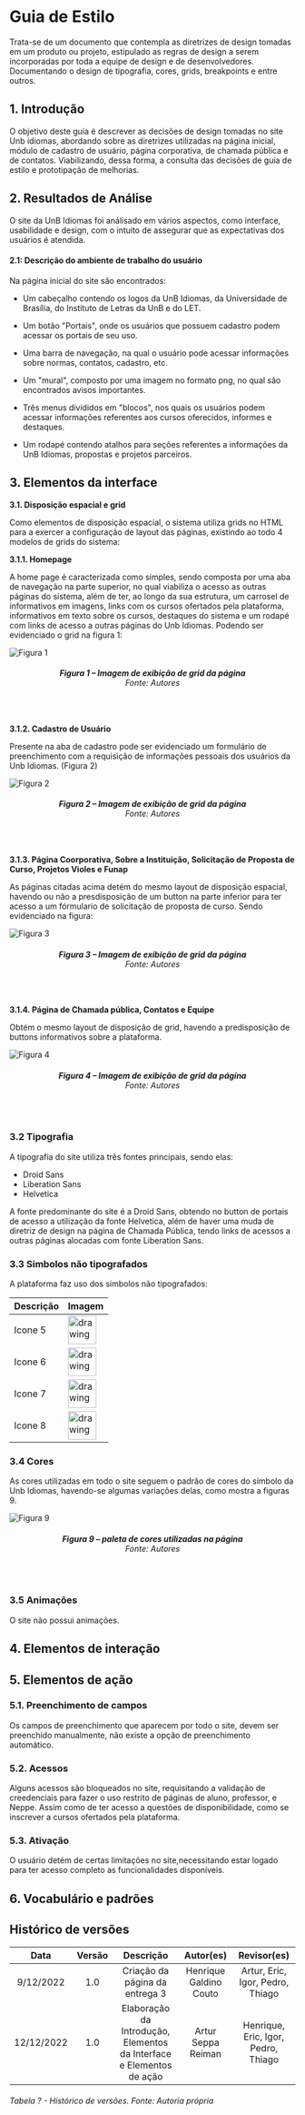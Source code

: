 # Guia de Estilo

Trata-se de um documento que contempla as diretrizes de design tomadas em um produto ou projeto, estipulado as regras de design a serem incorporadas por toda a equipe de design e de desenvolvedores. Documentando o design de tipografia, cores, grids, breakpoints e entre outros.

## 1. Introdução

O objetivo deste guia é descrever as decisões de design tomadas no site Unb idiomas, abordando sobre as diretrizes utilizadas na página inicial, módulo de cadastro de usuário, página corporativa, de chamada pública e de contatos. Viabilizando, dessa forma, a consulta das decisões de guia de estilo e prototipação de melhorias.

## 2. Resultados de Análise
 O site da UnB Idiomas foi análisado em vários aspectos, como interface, usabilidade e design, com o intuito de assegurar que as expectativas dos usuários é atendida. 

#### 2.1: Descrição do ambiente de trabalho do usuário
Na página inicial do site são encontrados: 

- Um cabeçalho contendo os logos da UnB Idiomas, da Universidade de Brasília, do Instituto de Letras da UnB e do LET.
- Um botão "Portais", onde os usuários que possuem cadastro podem acessar os portais de seu uso.

- Uma barra de navegação, na qual o usuário pode acessar informações sobre normas, contatos, cadastro, etc.

- Um "mural", composto por uma imagem no formato png, no qual são encontrados avisos importantes.

- Três menus divididos em "blocos", nos quais os usuários podem acessar informações referentes aos cursos oferecidos, informes e destaques. 

- Um rodapé contendo atalhos para seções referentes a informações da UnB Idiomas, propostas e projetos parceiros.

## 3. Elementos da interface

**3.1. Disposição espacial e grid**

Como elementos de disposição espacial, o sistema utiliza grids no HTML para a exercer a configuração de layout das páginas, existindo ao todo 4 modelos de grids do sistema:

**3.1.1. Homepage**

A home page é caracterizada como simples, sendo composta por uma aba de navegação na parte superior, no qual viabiliza o acesso as outras páginas do sistema, além de ter, ao longo da sua estrutura, um carrosel de informativos em imagens, links com os cursos ofertados pela plataforma, informativos em texto sobre os cursos, destaques do sistema e um rodapé com links de acesso a outras páginas do Unb Idiomas. Podendo ser evidenciado o grid na figura 1: 

![Figura 1](../assets/img/guia-de-estilo/HomePage.png)
<figcaption align='center'>
 <h6> <b>Figura 1 – Imagem de exibição de grid da página</b><br>
  Fonte: Autores</h6>
</figcaption>
</br>

**3.1.2. Cadastro de Usuário**

Presente na aba de cadastro pode ser evidenciado um formulário de preenchimento com a requisição de informações pessoais dos usuários da Unb Idiomas. (Figura 2)

![Figura 2](../assets/img/guia-de-estilo/formulario.png)
<figcaption align='center'>
 <h6> <b>Figura 2 – Imagem de exibição de grid da página</b><br>
  Fonte: Autores</h6>
</figcaption>
</br>

**3.1.3. Página Coorporativa, Sobre a Instituição, Solicitação de Proposta de Curso, Projetos Violes e Funap**

As páginas citadas acima detém do mesmo layout de disposição espacial, havendo ou não a presdisposição de um button na parte inferior para ter acesso a um fórmulario de solicitação de proposta de curso. Sendo evidenciado na figura:

![Figura 3](../assets/img/guia-de-estilo/informativos.png)
<figcaption align='center'>
 <h6> <b>Figura 3 – Imagem de exibição de grid da página</b><br>
  Fonte: Autores</h6>
</figcaption>
</br>

**3.1.4. Página de Chamada pública, Contatos e Equipe**

Obtém o mesmo layout de disposição de grid, havendo a predisposição de buttons informativos sobre a plataforma. 

![Figura 4](../assets/img/guia-de-estilo/buttonPage.png)
<figcaption align='center'>
 <h6> <b>Figura 4 – Imagem de exibição de grid da página</b><br>
  Fonte: Autores</h6>
</figcaption>
</br>

### 3.2 Tipografia

A tipografia do site utiliza três fontes principais, sendo elas:

- Droid Sans
- Liberation Sans
- Helvetica

A fonte predominante do site é a Droid Sans, obtendo no button de portais de acesso a utilização da fonte Helvetica, além de haver uma muda de diretriz de design na página de Chamada Pública, tendo links de acessos a outras páginas alocadas com fonte Liberation Sans.

### 3.3 Simbolos não tipografados

A plataforma faz uso dos simbolos não tipografados:

Descrição   | Imagem
--------- | ------
Icone 5 | <img src="../assets/img/guia-de-estilo/mais.png" alt="drawing" width="50" height="50"/>
Icone 6 | <img src="../assets/img/guia-de-estilo/menos.png" alt="drawing" width="50" height="50"/>
Icone 7 | <img src="../assets/img/guia-de-estilo/seta.png" alt="drawing" width="50" height="50"/>
Icone 8 | <img src="../assets/img/guia-de-estilo/Perguntas.png" alt="drawing" width="50" height="50"/>

### 3.4 Cores

As cores utilizadas em todo o site seguem o padrão de cores do símbolo da Unb Idiomas, havendo-se algumas variações delas, como mostra a figuras 9.

![Figura 9](../assets/img/guia-de-estilo/paletaCores.png)
<figcaption align='center'>
 <h6> <b>Figura 9 – paleta de cores utilizadas na página</b><br>
  Fonte: Autores</h6>
</figcaption>
</br>

### 3.5 Animações
O site não possui animações.

## 4. Elementos de interação

## 5. Elementos de ação

### 5.1. Preenchimento de campos
Os campos de preenchimento que aparecem por todo o site, devem ser preenchido manualmente, não existe a opção de preenchimento automático.

### 5.2. Acessos
Alguns acessos são bloqueados no site, requisitando a validação de creedenciais para fazer o uso restrito de páginas de aluno, professor, e Neppe. Assim como de ter acesso a questões de disponibilidade, como se inscrever a cursos ofertados pela plataforma.

### 5.3. Ativação
O usuário detém de certas limitações no site,necessitando estar logado para ter acesso completo as funcionalidades disponíveis.

## 6. Vocabulário e padrões

## Histórico de versões
|    Data    | Versão |                                       Descrição                                       |        Autor(es)        |         Revisor(es)         |
| :--------: | :----: | :-----------------------------------------------------------------------------------: | :---------------------: | :---------------------: |
| 9/12/2022 |  1.0   |                   Criação da página da entrega 3                           |   Henrique Galdino Couto    | Artur, Eric,  Igor, Pedro, Thiago |
| 12/12/2022 |  1.0   |                                 Elaboração da Introdução, Elementos da Interface e Elementos de ação                            |   Artur Seppa Reiman    | Henrique, Eric,  Igor, Pedro, Thiago |



###### Tabela ? - Histórico de versões. Fonte: Autoria própria